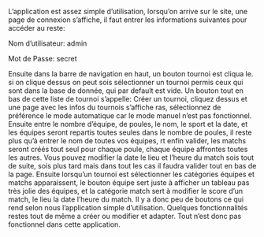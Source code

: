 L’application est assez simple d’utilisation, lorsqu’on arrive sur le site, une page de connexion s’affiche, il faut entrer les informations suivantes pour accéder au reste:

Nom d’utilisateur: admin

Mot de Passe: secret

Ensuite dans la barre de navigation en haut, un bouton tournoi est cliqua le. si on clique dessus on peut sois sélectionner un tournoi permis ceux qui sont dans la base de donnée, qui par default est vide. Un bouton tout en bas de cette liste de tournoi s’appelle: Créer un tournoi, cliquez dessus et une page avec les infos du tournois s’affiche ras, sélectionnez de préférence le mode automatique car le mode manuel n’est pas fonctionnel. Ensuite entre le nombre d’équipe, de poules, le nom, le sport et la date, et les équipes seront repartis toutes seules dans le nombre de poules, il reste plus qu’à entrer le nom de toutes vos équipes, rt enfin valider, les matchs seront créés tout seul pour chaque poule, chaque équipe affrontes toutes les autres. Vous pouvez modifier la date le lieu et l’heure du match sois tout de suite, sois plus tard mais dans tout les cas il faudra valider tout en bas de la page. Ensuite lorsqu’un tournoi est sélectionner les catégories équipes et matchs apparaissent, le bouton équipe sert juste à afficher un tableau pas très jolie des équipes, et la catégorie match sert à modifier le score d’un match, le lieu la date l’heure du match. Il y a donc peu de boutons ce qui rend selon nous l’application simple d’utilisation. Quelques fonctionnalités restes tout de même a créer ou modifier et adapter. Tout n’est donc pas fonctionnel dans cette application.